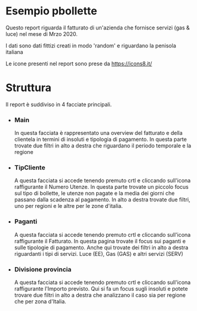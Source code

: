 # Esempio pbollette
Questo report riguarda il fatturato di un'azienda che fornisce servizi (gas & luce) nel mese di Mrzo 2020.

I dati sono dati fittizi creati in modo 'random' e riguardano la penisola italiana

Le icone presenti nel report sono prese da https://icons8.it/ 

# Struttura
Il report è suddiviso in 4 facciate principali.

- ### Main
  In questa facciata è rappresentato una overview del fatturato e della clientela in termini di insoluti e tipologia di pagamento. In questa parte trovate due filtri in alto a destra che riguardano il periodo temporale e la regione
- ### TipCliente
  A questa facciata si accede tenendo premuto crtl e cliccando sull'icona raffigurante il Numero Utenze. In questa parte trovate un piccolo focus sul tipo di bollette, le utenze non pagate e la media dei giorni che passano dalla scadenza al pagamento. In alto a destra trovate due filtri, uno per regioni e le altre per le zone d'italia. 
- ### Paganti
   A questa facciata si accede tenendo premuto crtl e cliccando sull'icona raffigurante il Fatturato. In questa pagina trovate il focus sui paganti e sulle tipologie di pagamento. Anche qui trovate dei filtri in alto a destra riguardanti i tipi di servizi. Luce (EE), Gas (GAS) e altri servizi (SERV)
- ### Divisione provincia
   A questa facciata si accede tenendo premuto crtl e cliccando sull'icona raffigurante l'Importo previsto. Qui si fa un focus sugli insoluti e potete trovare due filtri in alto a destra che analizzano il caso sia per regione che per zona d'Italia.

